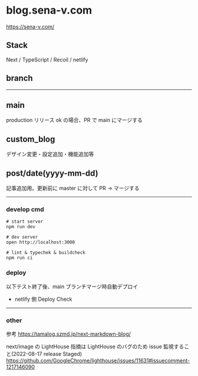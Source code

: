 # blog.sena-v.com

https://sena-v.com/

## Stack

Next / TypeScript / Recoil / netlify

## branch

---

## main

production
リリース ok の場合、PR で main にマージする

## custom_blog

デザイン変更・設定追加・機能追加等

## post/date(yyyy-mm-dd)

記事追加用。更新前に master に対して PR → マージする

---

### develop cmd

```
# start server
npm run dev

# dev server
open http://localhost:3000

# lint & typechek & buildcheck
npm run ci

```

### deploy

以下テスト終了後、main ブランチマージ時自動デプロイ

- netlify 側 Deploy Check

---

### other

参考
https://tamalog.szmd.jp/next-markdown-blog/

next/image の LightHouse 指摘は LightHouse のバグのため issue 監視すること(2022-08-17 release Staged)
https://github.com/GoogleChrome/lighthouse/issues/11631#issuecomment-1217146090
